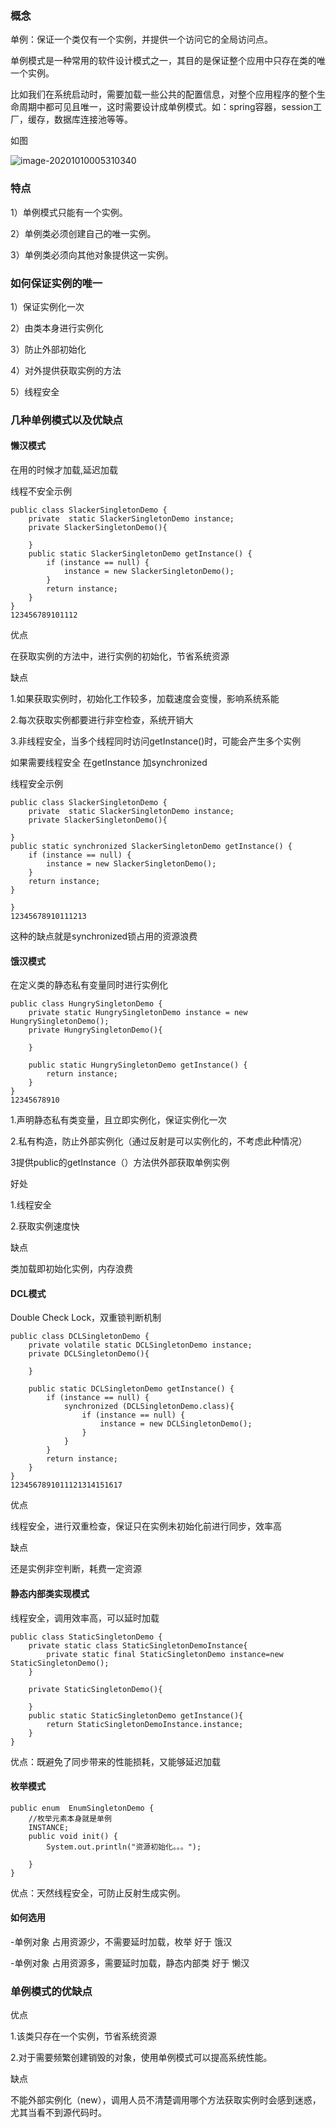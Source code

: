 ### 概念

单例：保证一个类仅有一个实例，并提供一个访问它的全局访问点。

单例模式是一种常用的软件设计模式之一，其目的是保证整个应用中只存在类的唯一个实例。

比如我们在系统启动时，需要加载一些公共的配置信息，对整个应用程序的整个生命周期中都可见且唯一，这时需要设计成单例模式。如：spring容器，session工厂，缓存，数据库连接池等等。

如图

![image-20201010005310340](https://gitee.com/fking86/images4typora/raw/master/imgs/20201010005310.png)

### 特点

1）单例模式只能有一个实例。

2）单例类必须创建自己的唯一实例。

3）单例类必须向其他对象提供这一实例。

### 如何保证实例的唯一

1）保证实例化一次

2）由类本身进行实例化

3）防止外部初始化

4）对外提供获取实例的方法

5）线程安全

### 几种单例模式以及优缺点

#### 懒汉模式

在用的时候才加载,延迟加载

线程不安全示例

```
public class SlackerSingletonDemo {
    private  static SlackerSingletonDemo instance;
    private SlackerSingletonDemo(){

    }
    public static SlackerSingletonDemo getInstance() {
        if (instance == null) {
            instance = new SlackerSingletonDemo();
        }
        return instance;
    }
}
123456789101112
```

优点

在获取实例的方法中，进行实例的初始化，节省系统资源

缺点

1.如果获取实例时，初始化工作较多，加载速度会变慢，影响系统系能

2.每次获取实例都要进行非空检查，系统开销大

3.非线程安全，当多个线程同时访问getInstance()时，可能会产生多个实例

如果需要线程安全 在getInstance 加synchronized

线程安全示例

```
public class SlackerSingletonDemo {
    private  static SlackerSingletonDemo instance;
    private SlackerSingletonDemo(){

}
public static synchronized SlackerSingletonDemo getInstance() {
    if (instance == null) {
        instance = new SlackerSingletonDemo();
    }
    return instance;
}

}
12345678910111213
```

这种的缺点就是synchronized锁占用的资源浪费

#### 饿汉模式

在定义类的静态私有变量同时进行实例化

```
public class HungrySingletonDemo {
    private static HungrySingletonDemo instance = new HungrySingletonDemo();
    private HungrySingletonDemo(){

    }

    public static HungrySingletonDemo getInstance() {
        return instance;
    }
}
12345678910
```

1.声明静态私有类变量，且立即实例化，保证实例化一次

2.私有构造，防止外部实例化（通过反射是可以实例化的，不考虑此种情况）

3提供public的getInstance（）方法供外部获取单例实例

好处

1.线程安全

2.获取实例速度快

缺点

类加载即初始化实例，内存浪费

#### DCL模式

Double Check Lock，双重锁判断机制

```
public class DCLSingletonDemo {
    private volatile static DCLSingletonDemo instance;
    private DCLSingletonDemo(){

    }

    public static DCLSingletonDemo getInstance() {
        if (instance == null) {
            synchronized (DCLSingletonDemo.class){
                if (instance == null) {
                    instance = new DCLSingletonDemo();
                }
            }
        }
        return instance;
    }
}
1234567891011121314151617
```

优点

线程安全，进行双重检查，保证只在实例未初始化前进行同步，效率高

缺点

还是实例非空判断，耗费一定资源

#### 静态内部类实现模式

线程安全，调用效率高，可以延时加载

```
public class StaticSingletonDemo {
    private static class StaticSingletonDemoInstance{
        private static final StaticSingletonDemo instance=new StaticSingletonDemo();
    }

    private StaticSingletonDemo(){

    }
    public static StaticSingletonDemo getInstance(){
        return StaticSingletonDemoInstance.instance;
    }
}
```

优点：既避免了同步带来的性能损耗，又能够延迟加载

#### 枚举模式

```
public enum  EnumSingletonDemo {
    //枚举元素本身就是单例
    INSTANCE;
    public void init() {
        System.out.println("资源初始化。。。");

    }
}
```

优点：天然线程安全，可防止反射生成实例。

#### 如何选用

-单例对象 占用资源少，不需要延时加载，枚举 好于 饿汉

-单例对象 占用资源多，需要延时加载，静态内部类 好于 懒汉

### **单例模式的优缺点**

优点

1.该类只存在一个实例，节省系统资源

2.对于需要频繁创建销毁的对象，使用单例模式可以提高系统性能。

缺点

不能外部实例化（new），调用人员不清楚调用哪个方法获取实例时会感到迷惑，尤其当看不到源代码时。